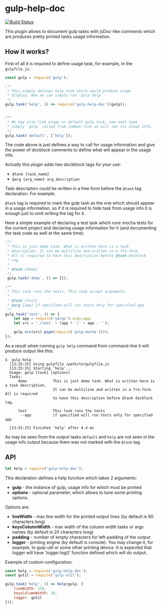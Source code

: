# gulp-help-doc
[![Build Status](https://travis-ci.org/Mikhus/gulp-help-doc.svg?branch=master)](https://travis-ci.org/Mikhus/gulp-help-doc)

This plugin allows to document gulp tasks with jsDoc-like comments
which are produces pretty printed tasks usage information.

## How it works?

First of all it is required to define usage task, for example, in the
`gulpfile.js`:

```javascript
const gulp = require('gulp');

/**
 * This simply defines help task which would produce usage
 * display. Now we can simply run `gulp help`
 */
gulp.task('help', () => require('gulp-help-doc')(gulp));


/**
 * We may also link usage as default gulp task, now each type
 * simply `gulp` called from comman-line we will see its usage info.
 */
gulp.task('default', ['help']);
```

The code above is just defines a way to call for usage information and
give the power of docblock comments to define what will appear in the
usage info.

Actually this plugin adds two dockblock tags for your use:

  * `@task {task_name}`
  * `@arg {arg_name} arg_description`

Task description could be written in a free form before the `@task` tag
declaration. For example. 

`@task` tag is required to mark the gulp task as the one which should
appear in a usage information, so if it is required to hide task from
usage info it is enough just to omit writing the tag for it.

Here a simple example of declaring a test task which runs mocha tests
for the current project and declaring usage information for it (and
documenting the task code as well at the same time):

```javascript
/**
 * This is just demo task. What is written here is a task 
 * description. It can be multiline and written in a fre-form.
 * All is required to have this description before @task docblock
 * tag.
 *
 * @task {demo}
 */
 gulp.task('demo', () => {});

/**
 * This task runs the tests. This task accept arguments.
 *
 * @task {test}
 * @arg {app} if specified will run tests only for specified app
 */
gulp.task('test', () => {
    let app = require('yargs').argv.app;
    let src = './test' + (app ? '/' + app : '');

    gulp.src(src).pipe(require('gulp-mocha')());
});
```

As a result when running `gulp help` command from command-line it will
produce output like this:

    $  gulp help
      [13:25:25] Using gulpfile /path/to/gulpfile.js
      [13:25:25] Starting 'help'...
      Usage: gulp [task] [options]
      Tasks:
          demo            This is just demo task. What is written here is a task description. 
                          It can be multiline and written in a fre-form. All is required 
                          to have this description before @task docblock tag.
      
          test            This task runs the tests
           --app          if specified will run tests only for specified app
      
      [13:25:25] Finished 'help' after 4.4 ms

As may be seen from the output tasks `default` and `help` are not seen
in the usage info output because them was not marked with the `@task`
tag.

## API

```javascript
let help = require('gulp-help-doc');
```

This declaration defines a help function which takes 2 arguments:

  * **gulp** - the instance of gulp, usage info for which must be printed
  * **options** - optional parameter, which allows to tune some printing
  options.

Options are:

  * **lineWidth** - max line width for the printed output lines (by default
    is 80 characters long)
  * **keysColumnWidth** - max width of the column width tasks or args
    names (by default is 20 characters long)
  * **padding** - number of empty characters for left-padding of the output
  * **logger** - printing engine (by default is console). You may change
    it, for example, to gulp-util or some other printing device. It is
    expected that logger will have 'logger.log()' function defined which
    will do output.

Example of custom configuration: 

```javascript
const help = require('gulp-help-doc');
const gutil = require('gulp-util');

gulp.task('help', () => help(gulp, {
    lineWidth: 120,
    keysColumnWidth: 30,
    logger: gutil
}));
```